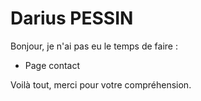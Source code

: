 # Darius PESSIN

Bonjour, je n'ai pas eu le temps de faire :
- Page contact

Voilà tout, merci pour votre compréhension.